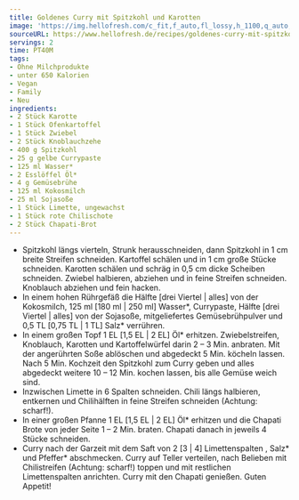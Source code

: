 ```yaml
---
title: Goldenes Curry mit Spitzkohl und Karotten
image: 'https://img.hellofresh.com/c_fit,f_auto,fl_lossy,h_1100,q_auto,w_2600/hellofresh_s3/image/goldenes-curry-mit-spitzkohl-und-karotten-d216243b.jpg'
sourceURL: https://www.hellofresh.de/recipes/goldenes-curry-mit-spitzkohl-und-karotten-62f0fc92086989a56b06c1b3
servings: 2
time: PT40M
tags:
- Ohne Milchprodukte
- unter 650 Kalorien
- Vegan
- Family
- Neu
ingredients:
- 2 Stück Karotte
- 1 Stück Ofenkartoffel
- 1 Stück Zwiebel
- 2 Stück Knoblauchzehe
- 400 g Spitzkohl
- 25 g gelbe Currypaste
- 125 ml Wasser*
- 2 Esslöffel Öl*
- 4 g Gemüsebrühe
- 125 ml Kokosmilch
- 25 ml Sojasoße
- 1 Stück Limette, ungewachst
- 1 Stück rote Chilischote
- 2 Stück Chapati-Brot
---
```


- Spitzkohl längs vierteln, Strunk herausschneiden, dann Spitzkohl in 1 cm breite Streifen schneiden.  Kartoffel schälen und in 1 cm große Stücke schneiden.  Karotten schälen und schräg in 0,5 cm dicke Scheiben schneiden.  Zwiebel halbieren, abziehen und in feine Streifen schneiden.  Knoblauch abziehen und fein hacken.
- In einem hohen Rührgefäß die Hälfte [drei Viertel | alles] von der Kokosmilch, 125 ml [180 ml | 250 ml] Wasser\*, Currypaste, Hälfte [drei Viertel | alles] von der Sojasoße, mitgeliefertes Gemüsebrühpulver und 0,5 TL [0,75 TL | 1 TL] Salz\* verrühren.
- In einem großen Topf 1 EL [1,5 EL | 2 EL] Öl\* erhitzen. Zwiebelstreifen, Knoblauch, Karotten und Kartoffelwürfel darin 2 – 3 Min. anbraten. Mit der angerührten Soße ablöschen und abgedeckt 5 Min. köcheln lassen.  Nach 5 Min. Kochzeit den Spitzkohl zum Curry geben und alles abgedeckt weitere 10 – 12 Min. kochen lassen, bis alle Gemüse weich sind.
- Inzwischen Limette in 6 Spalten schneiden.  Chili längs halbieren, entkernen und Chilihälften in feine Streifen schneiden (Achtung: scharf!).
- In einer großen Pfanne 1 EL [1,5 EL | 2 EL] Öl\* erhitzen und die Chapati Brote von jeder Seite 1 – 2 Min. braten. Chapati danach in jeweils 4 Stücke schneiden.
- Curry nach der Garzeit mit dem Saft von 2 [3 | 4] Limettenspalten , Salz\* und Pfeffer\* abschmecken.  Curry auf Teller verteilen, nach Belieben mit Chilistreifen (Achtung: scharf!) toppen und mit restlichen Limettenspalten anrichten. Curry mit den Chapati genießen.  Guten Appetit!
